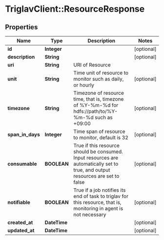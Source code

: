 # TriglavClient::ResourceResponse

## Properties
Name | Type | Description | Notes
------------ | ------------- | ------------- | -------------
**id** | **Integer** |  | [optional] 
**description** | **String** |  | [optional] 
**uri** | **String** | URI of Resource | 
**unit** | **String** | Time unit of resource to monitor such as daily, or hourly | [optional] 
**timezone** | **String** | Timezone of resource time, that is, timezone of %Y-%m-%d for hdfs://path/to/%Y-%m-%d such as +09:00 | [optional] 
**span_in_days** | **Integer** | Time span of resource to monitor, default is 32 | [optional] 
**consumable** | **BOOLEAN** | True if this resource should be consumed. Input resources are automatically set to true, and output resources are set to false | [optional] 
**notifiable** | **BOOLEAN** | True if a job notifies its end of task to triglav for this resource, that is, monitoring in agent is not necessary | [optional] 
**created_at** | **DateTime** |  | [optional] 
**updated_at** | **DateTime** |  | [optional] 


